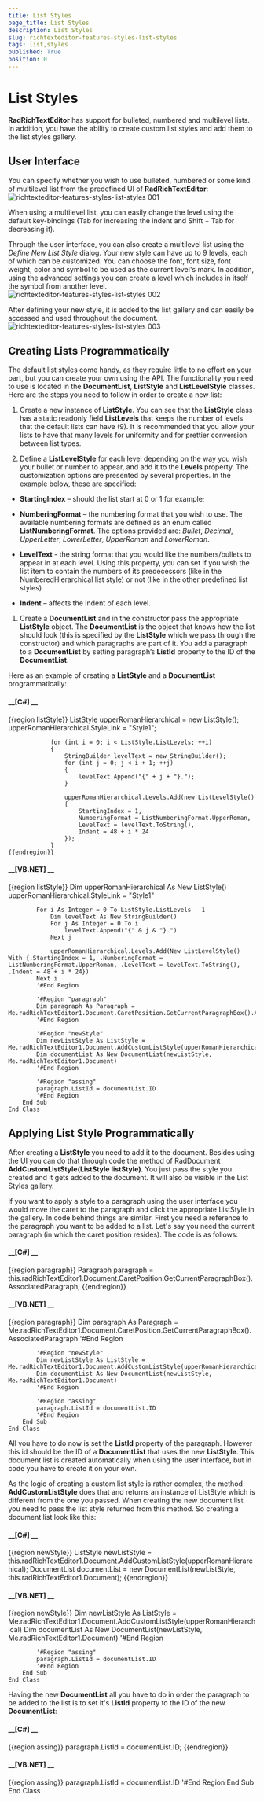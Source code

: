 ```yaml
---
title: List Styles
page_title: List Styles
description: List Styles
slug: richtexteditor-features-styles-list-styles
tags: list,styles
published: True
position: 0
---
```


# List Styles



__RadRichTextEditor__ has support for bulleted, numbered and multilevel lists. In addition, you have
        the ability to create custom list styles and add them to the list styles gallery.
      

## User Interface

You can specify whether you wish to use bulleted, numbered or some kind of multilevel list from the predefined UI
          of __RadRichTextEditor__:
        ![richtexteditor-features-styles-list-styles 001](images/richtexteditor-features-styles-list-styles001.png)

When using a multilevel list, you can easily change the level using the default key-bindings (Tab for increasing
          the indent and Shift + Tab for decreasing it).
        

Through the user interface, you can also create a multilevel list using the *Define New List Style*
          dialog. Your new style can have up to 9 levels, each of which can be customized. You can choose the font, font size, font
          weight, color and symbol to be used as the current level's mark. In addition, using the advanced settings you can
          create a level which includes in itself the symbol from another level.
        ![richtexteditor-features-styles-list-styles 002](images/richtexteditor-features-styles-list-styles002.png)

After defining your new style, it is added to the list gallery and can easily be accessed and used throughout the
          document.
        ![richtexteditor-features-styles-list-styles 003](images/richtexteditor-features-styles-list-styles003.png)

## Creating Lists Programmatically

The default list styles come handy, as they require little to no effort on your part, but you can create your own
          using the API. The functionality you need to use is located in the __DocumentList__, __ListStyle__ and __ListLevelStyle__ classes. Here are the steps you need to follow in order to create
          a new list:
        

1. Create a new instance of __ListStyle__. You can see that the __ListStyle__
              class has a static readonly field __ListLevels__ that keeps the number of levels that the default lists
              can have (9). It is recommended that you allow your lists to have that many levels for uniformity and for prettier conversion
              between list types.
            

1. Define a __ListLevelStyle__ for each level depending on the way you wish your bullet or number
              to appear, and add it to the __Levels__ property. The customization options are presented by several
              properties. In the example below, these are specified:
            

* __StartingIndex__ – should the list start at 0 or 1 for example;
                

* __NumberingFormat__ – the numbering format that you wish to use. The available
                  numbering formats are defined as an enum called __ListNumberingFormat__. The options provided
                  are: *Bullet*, *Decimal*, *UpperLetter*,
                  *LowerLetter*, *UpperRoman* and *LowerRoman*.
                

* __LevelText__ - the string format that you would like the numbers/bullets to appear in at
                  each level. Using this property, you can set if you wish the list item to contain the numbers of its predecessors (like
                  in the NumberedHierarchical list style) or not (like in the other predefined list styles)
                

* __Indent__ – affects the indent of each level.
                

1. Create a __DocumentList__ and in the constructor pass the appropriate __ListStyle__
              object. The __DocumentList__ is the object that knows how the list should look (this is specified by the
              __ListStyle__ which we pass through the constructor) and which paragraphs are part of it. You add a paragraph
              to a __DocumentList__ by setting paragraph’s __ListId__ property to the ID of the __DocumentList__.
            

Here as an example of creating a __ListStyle__ and a __DocumentList__ programmatically:
        

#### __[C#] __

{{region listStyle}}
	            ListStyle upperRomanHierarchical = new ListStyle();
	            upperRomanHierarchical.StyleLink = "Style1";
	
	            for (int i = 0; i < ListStyle.ListLevels; ++i)
	            {
	                StringBuilder levelText = new StringBuilder();
	                for (int j = 0; j < i + 1; ++j)
	                {
	                    levelText.Append("{" + j + "}.");
	                }
	
	                upperRomanHierarchical.Levels.Add(new ListLevelStyle()
	                {
	                    StartingIndex = 1,
	                    NumberingFormat = ListNumberingFormat.UpperRoman,
	                    LevelText = levelText.ToString(),
	                    Indent = 48 + i * 24
	                });
	            }
	{{endregion}}



#### __[VB.NET] __

{{region listStyle}}
	        Dim upperRomanHierarchical As New ListStyle()
	        upperRomanHierarchical.StyleLink = "Style1"
	
	        For i As Integer = 0 To ListStyle.ListLevels - 1
	            Dim levelText As New StringBuilder()
	            For j As Integer = 0 To i
	                levelText.Append("{" & j & "}.")
	            Next j
	
	            upperRomanHierarchical.Levels.Add(New ListLevelStyle() With {.StartingIndex = 1, .NumberingFormat = ListNumberingFormat.UpperRoman, .LevelText = levelText.ToString(), .Indent = 48 + i * 24})
	        Next i
	        '#End Region
	
	        '#Region "paragraph"
	        Dim paragraph As Paragraph = Me.radRichTextEditor1.Document.CaretPosition.GetCurrentParagraphBox().AssociatedParagraph
	        '#End Region
	
	        '#Region "newStyle"
	        Dim newListStyle As ListStyle = Me.radRichTextEditor1.Document.AddCustomListStyle(upperRomanHierarchical)
	        Dim documentList As New DocumentList(newListStyle, Me.radRichTextEditor1.Document)
	        '#End Region
	
	        '#Region "assing"
	        paragraph.ListId = documentList.ID
	        '#End Region
	    End Sub
	End Class



## Applying List Style Programmatically

After creating a __ListStyle__ you need to add it to the document. Besides using the UI you can do that
          through code the method of RadDocument __AddCustomListStyle(ListStyle	listStyle)__. You just pass the style
          you created and it gets added to the document. It will also be visible in the List Styles gallery.
        

If you want to apply a style to a paragraph using the user interface you would move the caret to the paragraph and click
          the appropriate ListStyle in the gallery. In code behind things are similar. First you need a reference to the paragraph you
          want to be added to a list. Let's say you need the current paragraph (in which the caret position resides). The code
          is as follows:
        

#### __[C#] __

{{region paragraph}}
	            Paragraph paragraph = this.radRichTextEditor1.Document.CaretPosition.GetCurrentParagraphBox().AssociatedParagraph;
	{{endregion}}



#### __[VB.NET] __

{{region paragraph}}
	        Dim paragraph As Paragraph = Me.radRichTextEditor1.Document.CaretPosition.GetCurrentParagraphBox().AssociatedParagraph
	        '#End Region
	
	        '#Region "newStyle"
	        Dim newListStyle As ListStyle = Me.radRichTextEditor1.Document.AddCustomListStyle(upperRomanHierarchical)
	        Dim documentList As New DocumentList(newListStyle, Me.radRichTextEditor1.Document)
	        '#End Region
	
	        '#Region "assing"
	        paragraph.ListId = documentList.ID
	        '#End Region
	    End Sub
	End Class



All you have to do now is set the __ListId__ property of the paragraph. However this id should be
          the ID of a __DocumentList__ that uses the new __ListStyle__. This document list
          is created automatically when using the user interface, but in code you have to create it on your own.
        

As the logic of creating a custom list style is rather complex, the method __AddCustomListStyle__
          does that and returns an instance of ListStyle which is different from the one you passed. When creating the new document
          list you need to pass the list style returned from this method. So creating a document list look like this:
        

#### __[C#] __

{{region newStyle}}
	            ListStyle newListStyle = this.radRichTextEditor1.Document.AddCustomListStyle(upperRomanHierarchical);
	            DocumentList documentList = new DocumentList(newListStyle, this.radRichTextEditor1.Document);
	{{endregion}}



#### __[VB.NET] __

{{region newStyle}}
	        Dim newListStyle As ListStyle = Me.radRichTextEditor1.Document.AddCustomListStyle(upperRomanHierarchical)
	        Dim documentList As New DocumentList(newListStyle, Me.radRichTextEditor1.Document)
	        '#End Region
	
	        '#Region "assing"
	        paragraph.ListId = documentList.ID
	        '#End Region
	    End Sub
	End Class



Having the new __DocumentList__ all you have to do in order the paragraph to be added to the list
          is to set it's __ListId__ property to the ID of the new __DocumentList__:
        

#### __[C#] __

{{region assing}}
	            paragraph.ListId = documentList.ID;
	{{endregion}}



#### __[VB.NET] __

{{region assing}}
	        paragraph.ListId = documentList.ID
	        '#End Region
	    End Sub
	End Class


